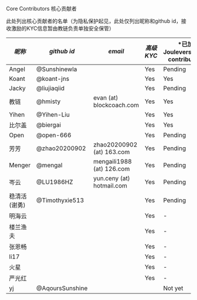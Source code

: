 Core Contributors 核心贡献者

此处列出核心贡献者的名单（为隐私保护起见，此处仅列出昵称和github id，接收激励的KYC信息暂由教链负责单独安全保管）

| *昵称* | *github id* | *email* | *高级KYC* | *已加入 Jouleverse/core-contributors *|
|-|-|-|-|-|
| Angel | @Sunshinewla | | Yes | Pending |
| Koant | @koant-jns |  | Yes | Yes |
| Jacky | @liujiaqiid | | Yes | Pending |
| 教链 | @hmisty | evan (at) blockcoach.com | Yes | Yes |
| Yihen | @Yihen-Liu | | Yes | Yes |
| 比尔盖 | @biergai | | Yes | Yes |
| Open | @open-666 | | Yes | Pending |
| 芳芳 | @zhao20200902 | zhao20200902 (at) 163.com | Yes | Pending |
| Menger | @mengal | mengaili1988 (at) 126.com | Yes | Pending |
| 岑云 | @LU1986HZ | yun.ceny (at) hotmail.com | Yes | Pending |
| 稳清活(谢勇) | @Timothyxie513 | | Yes | Pending |
| 明海云 | | | Yes | - |
| 楼兰渔夫 | | | Yes | - |
| 张恩畅 | | | Yes | - |
| li17 | | | Yes | - |
| 火星 | | | Yes | - |
| 严光红 | | | Yes | - |
| yj | @AqoursSunshine | | | Not yet | Pending |

